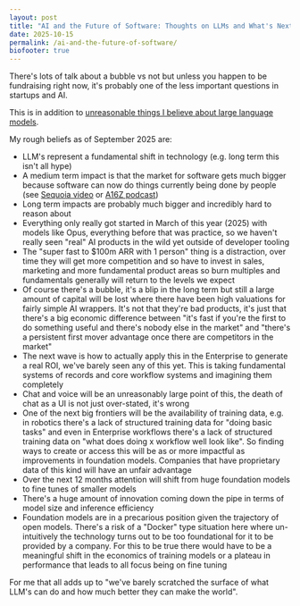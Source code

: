 ```yaml
---
layout: post
title: "AI and the Future of Software: Thoughts on LLMs and What's Next"
date: 2025-10-15
permalink: /ai-and-the-future-of-software/
biofooter: true
---
```


There's lots of talk about a bubble vs not but unless you happen to be fundraising right now, it's probably one of the less important questions in startups and AI.

This is in addition to [unreasonable things I believe about large language models](/unreasonable-things-i-believe-about-llms/).

My rough beliefs as of September 2025 are:

- LLM's represent a fundamental shift in technology (e.g. long term this isn't all hype)
- A medium term impact is that the market for software gets much bigger because software can now do things currently being done by people (see [Sequoia video](https://www.sequoiacap.com/article/10t-ai-revolution/) or [A16Z podcast](https://open.spotify.com/episode/4QCjZlEzijkVWEQY8L4sIL?si=07e7059da5674c1a))
- Long term impacts are probably much bigger and incredibly hard to reason about
- Everything only really got started in March of this year (2025) with models like Opus, everything before that was practice, so we haven't really seen "real" AI products in the wild yet outside of developer tooling
- The "super fast to $100m ARR with 1 person" thing is a distraction, over time they will get more competition and so have to invest in sales, marketing and more fundamental product areas so burn multiples and fundamentals generally will return to the levels we expect
- Of course there's a bubble, it's a blip in the long term but still a large amount of capital will be lost where there have been high valuations for fairly simple AI wrappers. It's not that they're bad products, it's just that there's a big economic difference between "it's fast if you're the first to do something useful and there's nobody else in the market" and "there's a persistent first mover advantage once there are competitors in the market"
- The next wave is how to actually apply this in the Enterprise to generate a real ROI, we've barely seen any of this yet. This is taking fundamental systems of records and core workflow systems and imagining them completely
-  Chat and voice will be an unreasonably large point of this, the death of chat as a UI is not just over-stated, it's wrong
- One of the next big frontiers will be the availability of training data, e.g. in robotics there's a lack of structured training data for "doing basic tasks" and even in Enterprise workflows there's a lack of structured training data on "what does doing x workflow well look like". So finding ways to create or access this will be as or more impactful as improvements in foundation models. Companies that have proprietary data of this kind will have an unfair advantage
- Over the next 12 months attention will shift from huge foundation models to fine tunes of smaller models
- There's a huge amount of innovation coming down the pipe in terms of model size and inference efficiency
- Foundation models are in a precarious position given the trajectory of open models. There's a risk of a "Docker" type situation here where un-intuitively the technology turns out to be too foundational for it to be provided by a company. For this to be true there would have to be a meaningful shift in the economics of training models or a plateau in performance that leads to all focus being on fine tuning

For me that all adds up to "we've barely scratched the surface of what LLM's can do and how much better they can make the world".